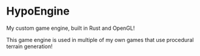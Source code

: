 # HypoEngine
My custom game engine, built in Rust and OpenGL!

This game engine is used in multiple of my own games that use procedural terrain generation!
